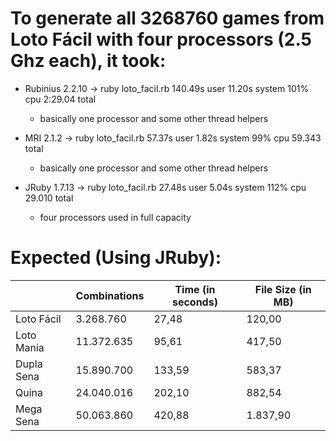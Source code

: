 To generate all 3268760 games from Loto Fácil with four processors (2.5 Ghz each), it took:
======================================================

* Rubinius 2.2.10 -> ruby loto_facil.rb  140.49s user 11.20s system 101% cpu 2:29.04 total
  * basically one processor and some other thread helpers

* MRI 2.1.2 -> ruby loto_facil.rb  57.37s user 1.82s system 99% cpu 59.343 total
  * basically one processor and some other thread helpers

* JRuby 1.7.13 -> ruby loto_facil.rb  27.48s user 5.04s system 112% cpu 29.010 total
  * four processors used in full capacity


Expected (Using JRuby):
=========

|            | Combinations | Time (in seconds) | File Size (in MB) |
|------------|--------------|-------------------|-------------------|
| Loto Fácil | 3.268.760    | 27,48             | 120,00            |
| Loto Mania | 11.372.635   | 95,61             | 417,50            |
| Dupla Sena | 15.890.700   | 133,59            | 583,37            |
| Quina      | 24.040.016   | 202,10            | 882,54            |
| Mega Sena  | 50.063.860   | 420,88            | 1.837,90          |
